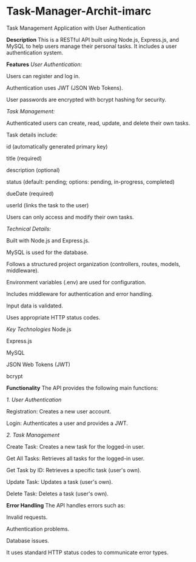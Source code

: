 # Task-Manager-Archit-imarc
Task Management Application with User Authentication 

**Description**
This is a RESTful API built using Node.js, Express.js, and MySQL to help users manage their personal tasks. It includes a user authentication system.

**Features**
_User Authentication:_

Users can register and log in.

Authentication uses JWT (JSON Web Tokens).

User passwords are encrypted with bcrypt hashing for security.

_Task Management:_

Authenticated users can create, read, update, and delete their own tasks.

Task details include:

id (automatically generated primary key)

title (required)

description (optional)

status (default: pending; options: pending, in-progress, completed)

dueDate (required)

userId (links the task to the user)

Users can only access and modify their own tasks.

_Technical Details:_

Built with Node.js and Express.js.

MySQL is used for the database.

Follows a structured project organization (controllers, routes, models, middleware).

Environment variables (.env) are used for configuration.

Includes middleware for authentication and error handling.

Input data is validated.

Uses appropriate HTTP status codes.

_Key Technologies_
Node.js

Express.js

MySQL

JSON Web Tokens (JWT)

bcrypt


**Functionality**
The API provides the following main functions:

_1. User Authentication_

Registration: Creates a new user account.

Login: Authenticates a user and provides a JWT.

_2. Task Management_

Create Task: Creates a new task for the logged-in user.

Get All Tasks: Retrieves all tasks for the logged-in user.

Get Task by ID: Retrieves a specific task (user's own).

Update Task: Updates a task (user's own).

Delete Task: Deletes a task (user's own).

**Error Handling**
The API handles errors such as:

Invalid requests.

Authentication problems.

Database issues.

It uses standard HTTP status codes to communicate error types.
